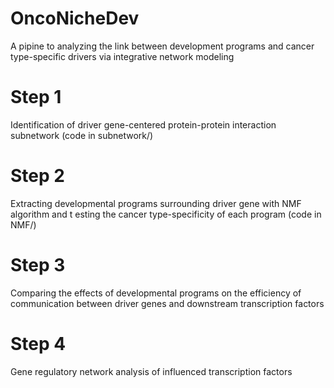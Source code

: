 # OncoNicheDev
A pipine to analyzing the link between development programs and cancer type-specific drivers via integrative network modeling

# Step 1
Identification of driver gene-centered protein-protein interaction subnetwork (code in subnetwork/)

# Step 2
Extracting developmental programs surrounding driver gene with NMF algorithm and t esting the cancer type-specificity 
of each program (code in NMF/)

# Step 3
Comparing the effects of developmental programs on the efficiency of communication between driver genes and downstream transcription factors

# Step 4
Gene regulatory network analysis of influenced transcription factors



